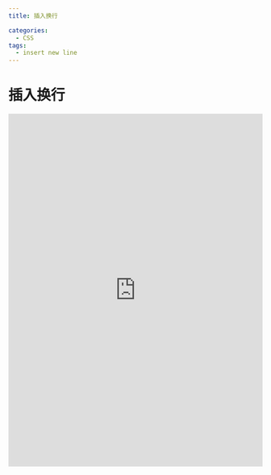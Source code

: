 ```yaml
---
title: 插入换行

categories:
  - CSS
tags:
  - insert new line
---
```


# 插入换行

<iframe height="700" style="width: 100%;" scrolling="no" title="插入换行" src="https://codepen.io/javascriptfield/embed/rNdOppr?default-tab=result" frameborder="no" loading="lazy" allowtransparency="true" allowfullscreen="true">
  See the Pen <a href="https://codepen.io/javascriptfield/pen/rNdOppr">
  插入换行</a> by ye (<a href="https://codepen.io/javascriptfield">@javascriptfield</a>)
  on <a href="https://codepen.io">CodePen</a>.
</iframe>
